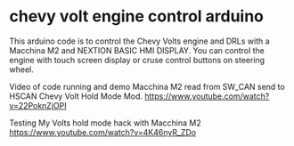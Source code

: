 # chevy volt engine control arduino
This arduino code is to control the Chevy Volts engine and DRLs with a Macchina M2 and NEXTION BASIC HMI DISPLAY.
You can control the engine with touch screen display or cruse control buttons on steering wheel.

Video of code running and demo
Macchina M2 read from SW_CAN send to HSCAN Chevy Volt Hold Mode Mod.
https://www.youtube.com/watch?v=22PoknZjOPI

Testing My Volts hold mode hack with Macchina M2
https://www.youtube.com/watch?v=4K46nyR_ZDo
